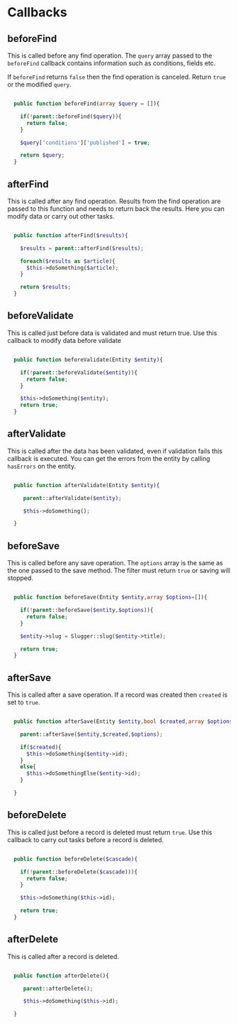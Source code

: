 # Callbacks

## beforeFind

This is called before any find operation. The `query` array passed to the `beforeFind` callback contains information such as conditions, fields etc.

If `beforeFind` returns `false` then the find operation is canceled.  Return `true` or the modified `query`.

```php

  public function beforeFind(array $query = []){

    if(!parent::beforeFind($query)){
      return false;
    }

    $query['conditions']['published'] = true;

    return $query;
  }

```

## afterFind

This is called after any find operation. Results from the find operation are passed to this function and needs to return back the results. Here you can modify data or carry out other tasks.

```php

  public function afterFind($results){

    $results = parent::afterFind($results);

    foreach($results as $article){
      $this->doSomething($article);
    }

    return $results;
  }

```

## beforeValidate

This is called just before data is validated and must return true. Use this callback to modify data before validate

```php

  public function beforeValidate(Entity $entity){

    if(!parent::beforeValidate($entity)){
      return false;
    }

    $this->doSomething($entity);
    return true;
  }

```

## afterValidate

This is called after the data has been validated, even if validation fails this callback is executed. You can get the errors from the entity by calling `hasErrors` on the entity.

```php

  public function afterValidate(Entity $entity){

     parent::afterValidate($entity);

     $this->doSomething();

  }

```


## beforeSave
This is called before any save operation. The `options` array is the same as the one passed to the save method. The filter must return `true` or saving will stopped.

```php

  public function beforeSave(Entity $entity,array $options=[]){

    if(!parent::beforeSave($entity,$options)){
      return false;
    }

    $entity->slug = Slugger::slug($entity->title);

    return true;
  }

```

## afterSave
This is called after a save operation. If a record was created then `created` is set to `true`.

```php

  public function afterSave(Entity $entity,bool $created,array $options =[]){

    parent::afterSave($entity,$created,$options);

    if($created){
      $this->doSomething($entity->id);
    }
    else{
      $this->doSomethingElse($entity->id);
    }

  }

```


## beforeDelete
This is called just before a record is deleted must return `true`. Use this callback to carry out tasks before a record is deleted.

```php

  public function beforeDelete($cascade){

    if(!parent::beforeDelete($cascade))){
      return false;
    }

    $this->doSomething($this->id);

    return true;
  }

```

## afterDelete

This is called after a record is deleted.

```php

  public function afterDelete(){

     parent::afterDelete();

     $this->doSomething($this->id);

  }

```

